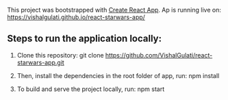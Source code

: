 This project was bootstrapped with [Create React App](https://github.com/facebook/create-react-app). Ap is running live on: https://vishalgulati.github.io/react-starwars-app/

## Steps to run the application locally:

1. Clone this repository:
git clone https://github.com/VishalGulati/react-starwars-app.git


2. Then, install the dependencies in the root folder of app, run:
npm install


3. To build and serve the project locally, run:
npm start
